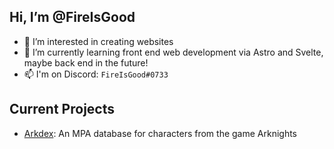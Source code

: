 <!---
FireIsGood/FireIsGood is a ✨ special ✨ repository because its `README.md` (this file) appears on your GitHub profile.
You can click the Preview link to take a look at your changes.
--->

## Hi, I’m @FireIsGood
- 👀 I’m interested in creating websites
- 🌱 I’m currently learning front end web development via Astro and Svelte, maybe back end in the future!
- 📫 I'm on Discord: `FireIsGood#0733`

## Current Projects
- [Arkdex](https://github.com/FireIsGood/arkdex): An MPA database for characters from the game Arknights

